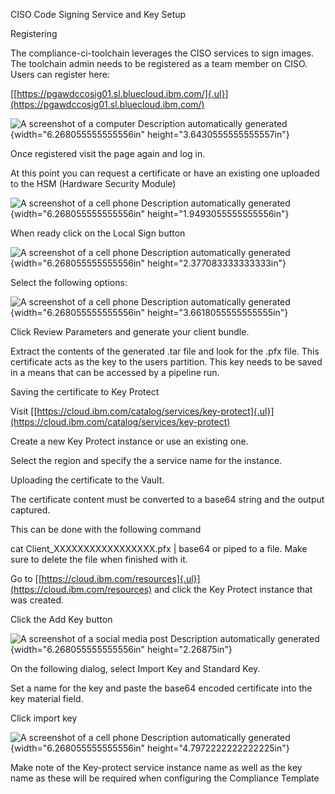 CISO Code Signing Service and Key Setup

Registering

The compliance-ci-toolchain leverages the CISO services to sign images.
The toolchain admin needs to be registered as a team member on CISO.
Users can register here:

[[https://pgawdccosig01.sl.bluecloud.ibm.com/]{.ul}](https://pgawdccosig01.sl.bluecloud.ibm.com/)

![A screenshot of a computer Description automatically
generated](media/image1.png){width="6.268055555555556in"
height="3.6430555555555557in"}

Once registered visit the page again and log in.

At this point you can request a certificate or have an existing one
uploaded to the HSM (Hardware Security Module)

![A screenshot of a cell phone Description automatically
generated](media/image2.png){width="6.268055555555556in"
height="1.9493055555555556in"}

When ready click on the Local Sign button

![A screenshot of a cell phone Description automatically
generated](media/image3.png){width="6.268055555555556in"
height="2.377083333333333in"}

Select the following options:

![A screenshot of a cell phone Description automatically
generated](media/image4.png){width="6.268055555555556in"
height="3.6618055555555555in"}

Click Review Parameters and generate your client bundle.

Extract the contents of the generated .tar file and look for the .pfx
file. This certificate acts as the key to the users partition. This key
needs to be saved in a means that can be accessed by a pipeline run.

Saving the certificate to Key Protect

Visit
[[https://cloud.ibm.com/catalog/services/key-protect]{.ul}](https://cloud.ibm.com/catalog/services/key-protect)

Create a new Key Protect instance or use an existing one.

Select the region and specify the a service name for the instance.

Uploading the certificate to the Vault.

The certificate content must be converted to a base64 string and the
output captured.

This can be done with the following command

cat Client_XXXXXXXXXXXXXXXXX.pfx \| base64 or piped to a file. Make sure
to delete the file when finished with it.

Go to
[[https://cloud.ibm.com/resources]{.ul}](https://cloud.ibm.com/resources)
and click the Key Protect instance that was created.

Click the Add Key button

![A screenshot of a social media post Description automatically
generated](media/image5.png){width="6.268055555555556in"
height="2.26875in"}

On the following dialog, select Import Key and Standard Key.

Set a name for the key and paste the base64 encoded certificate into the
key material field.

Click import key

![A screenshot of a cell phone Description automatically
generated](media/image6.png){width="6.268055555555556in"
height="4.7972222222222225in"}

Make note of the Key-protect service instance name as well as the key
name as these will be required when configuring the Compliance Template
